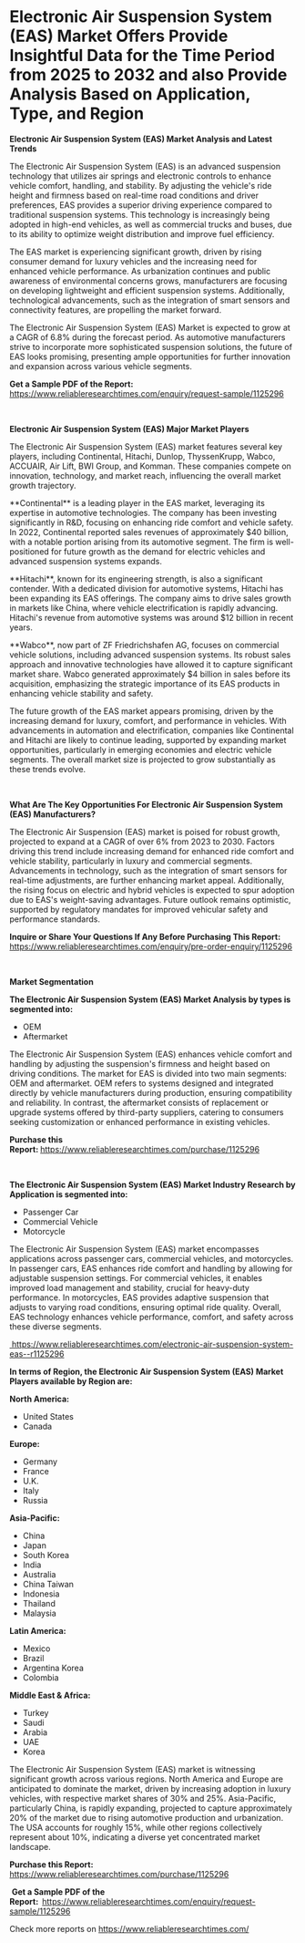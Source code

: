 <p><h1>Electronic Air Suspension System (EAS) Market Offers Provide Insightful Data for the Time Period from 2025 to 2032 and also Provide Analysis Based on Application, Type, and Region</h1></p><p><strong>Electronic Air Suspension System (EAS) Market Analysis and Latest Trends</strong></p>
<p><p>The Electronic Air Suspension System (EAS) is an advanced suspension technology that utilizes air springs and electronic controls to enhance vehicle comfort, handling, and stability. By adjusting the vehicle's ride height and firmness based on real-time road conditions and driver preferences, EAS provides a superior driving experience compared to traditional suspension systems. This technology is increasingly being adopted in high-end vehicles, as well as commercial trucks and buses, due to its ability to optimize weight distribution and improve fuel efficiency.</p><p>The EAS market is experiencing significant growth, driven by rising consumer demand for luxury vehicles and the increasing need for enhanced vehicle performance. As urbanization continues and public awareness of environmental concerns grows, manufacturers are focusing on developing lightweight and efficient suspension systems. Additionally, technological advancements, such as the integration of smart sensors and connectivity features, are propelling the market forward. </p><p>The Electronic Air Suspension System (EAS) Market is expected to grow at a CAGR of 6.8% during the forecast period. As automotive manufacturers strive to incorporate more sophisticated suspension solutions, the future of EAS looks promising, presenting ample opportunities for further innovation and expansion across various vehicle segments.</p></p>
<p><strong>Get a Sample PDF of the Report:&nbsp;</strong> <a href="https://www.reliableresearchtimes.com/enquiry/request-sample/1125296?utm_campaign=2193&utm_medium=2&utm_source=Github&utm_content=ia&utm_term=11042025&utm_id=electronic-air-suspension-system-eas">https://www.reliableresearchtimes.com/enquiry/request-sample/1125296</a></p>
<p>&nbsp;</p>
<p><strong>Electronic Air Suspension System (EAS) Major Market Players</strong></p>
<p><p>The Electronic Air Suspension System (EAS) market features several key players, including Continental, Hitachi, Dunlop, ThyssenKrupp, Wabco, ACCUAIR, Air Lift, BWI Group, and Komman. These companies compete on innovation, technology, and market reach, influencing the overall market growth trajectory.</p><p>**Continental** is a leading player in the EAS market, leveraging its expertise in automotive technologies. The company has been investing significantly in R&D, focusing on enhancing ride comfort and vehicle safety. In 2022, Continental reported sales revenues of approximately $40 billion, with a notable portion arising from its automotive segment. The firm is well-positioned for future growth as the demand for electric vehicles and advanced suspension systems expands.</p><p>**Hitachi**, known for its engineering strength, is also a significant contender. With a dedicated division for automotive systems, Hitachi has been expanding its EAS offerings. The company aims to drive sales growth in markets like China, where vehicle electrification is rapidly advancing. Hitachi's revenue from automotive systems was around $12 billion in recent years.</p><p>**Wabco**, now part of ZF Friedrichshafen AG, focuses on commercial vehicle solutions, including advanced suspension systems. Its robust sales approach and innovative technologies have allowed it to capture significant market share. Wabco generated approximately $4 billion in sales before its acquisition, emphasizing the strategic importance of its EAS products in enhancing vehicle stability and safety.</p><p>The future growth of the EAS market appears promising, driven by the increasing demand for luxury, comfort, and performance in vehicles. With advancements in automation and electrification, companies like Continental and Hitachi are likely to continue leading, supported by expanding market opportunities, particularly in emerging economies and electric vehicle segments. The overall market size is projected to grow substantially as these trends evolve.</p></p>
<p>&nbsp;</p>
<p><strong>What Are The Key Opportunities For Electronic Air Suspension System (EAS) Manufacturers?</strong></p>
<p><p>The Electronic Air Suspension (EAS) market is poised for robust growth, projected to expand at a CAGR of over 6% from 2023 to 2030. Factors driving this trend include increasing demand for enhanced ride comfort and vehicle stability, particularly in luxury and commercial segments. Advancements in technology, such as the integration of smart sensors for real-time adjustments, are further enhancing market appeal. Additionally, the rising focus on electric and hybrid vehicles is expected to spur adoption due to EAS's weight-saving advantages. Future outlook remains optimistic, supported by regulatory mandates for improved vehicular safety and performance standards.</p></p>
<p><strong>Inquire or Share Your Questions If Any Before Purchasing This Report:</strong> <a href="https://www.reliableresearchtimes.com/enquiry/pre-order-enquiry/1125296?utm_campaign=2193&utm_medium=2&utm_source=Github&utm_content=ia&utm_term=11042025&utm_id=electronic-air-suspension-system-eas">https://www.reliableresearchtimes.com/enquiry/pre-order-enquiry/1125296</a></p>
<p>&nbsp;</p>
<p><strong>Market Segmentation</strong></p>
<p><strong>The Electronic Air Suspension System (EAS) Market Analysis by types is segmented into:</strong></p>
<p><ul><li>OEM</li><li>Aftermarket</li></ul></p>
<p><p>The Electronic Air Suspension System (EAS) enhances vehicle comfort and handling by adjusting the suspension's firmness and height based on driving conditions. The market for EAS is divided into two main segments: OEM and aftermarket. OEM refers to systems designed and integrated directly by vehicle manufacturers during production, ensuring compatibility and reliability. In contrast, the aftermarket consists of replacement or upgrade systems offered by third-party suppliers, catering to consumers seeking customization or enhanced performance in existing vehicles.</p></p>
<p><strong>Purchase this Report:&nbsp;</strong><a href="https://www.reliableresearchtimes.com/purchase/1125296?utm_campaign=2193&utm_medium=2&utm_source=Github&utm_content=ia&utm_term=11042025&utm_id=electronic-air-suspension-system-eas">https://www.reliableresearchtimes.com/purchase/1125296</a></p>
<p>&nbsp;</p>
<p><strong>The Electronic Air Suspension System (EAS) Market Industry Research by Application is segmented into:</strong></p>
<p><ul><li>Passenger Car</li><li>Commercial Vehicle</li><li>Motorcycle</li></ul></p>
<p><p>The Electronic Air Suspension System (EAS) market encompasses applications across passenger cars, commercial vehicles, and motorcycles. In passenger cars, EAS enhances ride comfort and handling by allowing for adjustable suspension settings. For commercial vehicles, it enables improved load management and stability, crucial for heavy-duty performance. In motorcycles, EAS provides adaptive suspension that adjusts to varying road conditions, ensuring optimal ride quality. Overall, EAS technology enhances vehicle performance, comfort, and safety across these diverse segments.</p></p>
<p><a href="https://www.reliableresearchtimes.com/electronic-air-suspension-system-eas--r1125296?utm_campaign=2193&utm_medium=2&utm_source=Github&utm_content=ia&utm_term=11042025&utm_id=electronic-air-suspension-system-eas">&nbsp;https://www.reliableresearchtimes.com/electronic-air-suspension-system-eas--r1125296</a></p>
<p><strong>In terms of Region, the Electronic Air Suspension System (EAS) Market Players available by Region are:</strong></p>
<p>
    <p> <strong> North America: </strong>
        <ul>
            <li>United States</li>
            <li>Canada</li>
        </ul>
        </p> 
    <p> <strong> Europe: </strong>
        <ul>
            <li>Germany</li>
            <li>France</li>
            <li>U.K.</li>
            <li>Italy</li>
            <li>Russia</li>
        </ul>
        </p> 
    <p> <strong> Asia-Pacific: </strong>
        <ul>
            <li>China</li>
            <li>Japan</li>
            <li>South Korea</li>
            <li>India</li>
            <li>Australia</li>
            <li>China Taiwan</li>
            <li>Indonesia</li>
            <li>Thailand</li>
            <li>Malaysia</li>
        </ul>
        </p> 
    <p> <strong> Latin America: </strong>
        <ul>
            <li>Mexico</li>
            <li>Brazil</li>
            <li>Argentina Korea</li>
            <li>Colombia</li>
        </ul>
        </p> 
    <p> <strong> Middle East & Africa: </strong>
        <ul>
            <li>Turkey</li>
            <li>Saudi</li>
            <li>Arabia</li>
            <li>UAE</li>
            <li>Korea</li>
        </ul>
    </p>
    </p>
<p><p>The Electronic Air Suspension System (EAS) market is witnessing significant growth across various regions. North America and Europe are anticipated to dominate the market, driven by increasing adoption in luxury vehicles, with respective market shares of 30% and 25%. Asia-Pacific, particularly China, is rapidly expanding, projected to capture approximately 20% of the market due to rising automotive production and urbanization. The USA accounts for roughly 15%, while other regions collectively represent about 10%, indicating a diverse yet concentrated market landscape.</p></p>
<p><strong>Purchase this Report: </strong><a href="https://www.reliableresearchtimes.com/purchase/1125296?utm_campaign=2193&utm_medium=2&utm_source=Github&utm_content=ia&utm_term=11042025&utm_id=electronic-air-suspension-system-eas">https://www.reliableresearchtimes.com/purchase/1125296</a></p>
<p>&nbsp;<strong>Get a Sample PDF of the Report:&nbsp;&nbsp;</strong><a href="https://www.reliableresearchtimes.com/enquiry/request-sample/1125296?utm_campaign=2193&utm_medium=2&utm_source=Github&utm_content=ia&utm_term=11042025&utm_id=electronic-air-suspension-system-eas">https://www.reliableresearchtimes.com/enquiry/request-sample/1125296</a></p>
<p><strong></strong></p>
<p>Check more reports on <a href="https://www.reliableresearchtimes.com/?utm_campaign=2193&utm_medium=2&utm_source=Github&utm_content=ia&utm_term=11042025&utm_id=electronic-air-suspension-system-eas">https://www.reliableresearchtimes.com/</a></p>